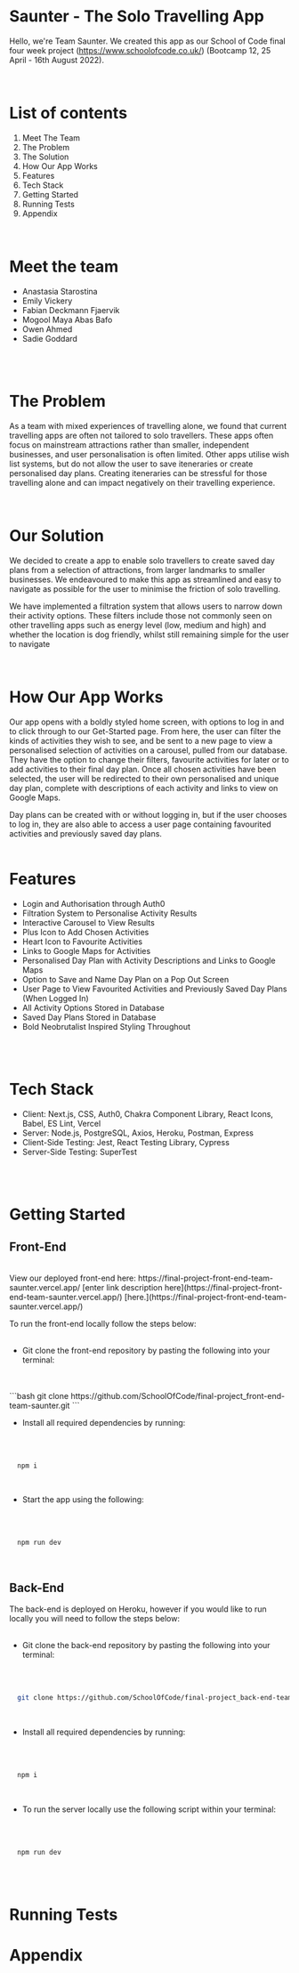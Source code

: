 # Saunter - The Solo Travelling App

Hello, we're Team Saunter. We created this app as our School of Code final four week project (https://www.schoolofcode.co.uk/) (Bootcamp 12, 25 April - 16th August 2022).
<br/>

<br/>

# List of contents

1. Meet The Team
2. The Problem
3. The Solution
4. How Our App Works
5. Features
6. Tech Stack
7. Getting Started
8. Running Tests
9. Appendix

<br/>

# Meet the team

- Anastasia Starostina
- Emily Vickery
- Fabian Deckmann Fjaervik
- Mogool Maya Abas Bafo
- Owen Ahmed
- Sadie Goddard
<br/>
<br/>

# The Problem

As a team with mixed experiences of travelling alone, we found that current travelling apps are often not tailored to solo travellers. These apps often focus on mainstream attractions rather than smaller, independent businesses, and user personalisation is often limited. Other apps utilise wish list systems, but do not allow the user to save iteneraries or create personalised day plans. Creating iteneraries can be stressful for those travelling alone and can impact negatively on their travelling experience.

<br/>

# Our Solution

We decided to create a app to enable solo travellers to create saved day plans from a selection of attractions, from larger landmarks to smaller businesses. We endeavoured to make this app as streamlined and easy to navigate as possible for the user to minimise the friction of solo travelling.

We have implemented a filtration system that allows users to narrow down their activity options. These filters include those not commonly seen on other travelling apps such as energy level (low, medium and high) and whether the location is dog friendly, whilst still remaining simple for the user to navigate 

<br/>

# How Our App Works

Our app opens with a boldly styled home screen, with options to log in and to click through to our Get-Started page. From here, the user can filter the kinds of activities they wish to see, and be sent to a new page to view a personalised selection of activities on a carousel, pulled from our database. They have the option to change their filters, favourite activities for later or to add activities to their final day plan. Once all chosen activities have been selected, the user will be redirected to their own personalised and unique day plan, complete with descriptions of each activity and links to view on Google Maps. 

Day plans can be created with or without logging in, but if the user chooses to log in, they are also able to access a user page containing favourited activities and previously saved day plans. 
<br/>
<br/>

# Features
- Login and Authorisation through Auth0
- Filtration System to Personalise Activity Results 
- Interactive Carousel to View Results
- Plus Icon to Add Chosen Activities
- Heart Icon to Favourite Activities
- Links to Google Maps for Activities
- Personalised Day Plan with Activity Descriptions and Links to Google Maps
- Option to Save and Name Day Plan on a Pop Out Screen
- User Page to View Favourited Activities and Previously Saved Day Plans (When Logged In) 
- All Activity Options Stored in Database 
- Saved Day Plans Stored in Database
- Bold Neobrutalist Inspired Styling Throughout
<br/>
<br/>

# Tech Stack
- Client: Next.js, CSS, Auth0, Chakra Component Library, React Icons, Babel, ES Lint, Vercel
- Server: Node.js, PostgreSQL, Axios, Heroku, Postman, Express
- Client-Side Testing: Jest, React Testing Library, Cypress
- Server-Side Testing: SuperTest
<br/>
<br/>

# Getting Started

## Front-End
<br/>
View our deployed front-end here: https://final-project-front-end-team-saunter.vercel.app/ 
[enter link description here](https://final-project-front-end-team-saunter.vercel.app/)
[here.](https://final-project-front-end-team-saunter.vercel.app/)

<br/>

To run the front-end locally follow the steps below:
<br/>
<br/>

- Git clone the front-end repository by pasting the following into your terminal:
<br/>
<br/>
```bash
  git clone https://github.com/SchoolOfCode/final-project_front-end-team-saunter.git
```

<br/>

- Install all required dependencies by running:
<br/>
<br/>

```bash
  npm i
```

<br/>

- Start the app using the following:
<br/>
<br/>

```bash
  npm run dev
```

<br/>

## Back-End

The back-end is deployed on Heroku, however if you would like to run locally you will need to follow the steps below:
<br/>
<br/>

- Git clone the back-end repository by pasting the following into your terminal:
<br/>
<br/>

```bash
  git clone https://github.com/SchoolOfCode/final-project_back-end-team-saunter.git
```

<br/>

- Install all required dependencies by running:
<br/>
<br/>

```bash
  npm i
```

<br/>

- To run the server locally use the following script within your terminal:
<br/>
<br/>

```bash
  npm run dev
```

<br/>
<br/>

# Running Tests


# Appendix
